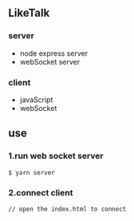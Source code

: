 ## LikeTalk

### server

- node express server
- webSocket server

### client

- javaScript
- webSocket

## use

### 1.run web socket server
```javascript=
$ yarn server
```

### 2.connect client
```javascript=
// open the index.html to connect
```

